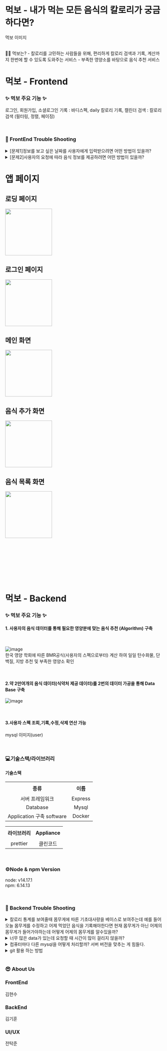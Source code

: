# **먹보**  - 내가 먹는 모든 음식의 칼로리가 궁금하다면?

  먹보 이미지
  
</br>
🧚‍♀️ 먹보는?
- 칼로리를 고민하는 사람들을 위해, 편리하게 칼로리 검색과 기록, 계산까지 한번에 할 수 있도록 도와주는 서비스
- 부족한 영양소를 바탕으로 음식 추천 서비스
</br>

# 먹보 - Frontend
### &#10024; 먹보 주요 기능 &#10024;
로그인, 회원가입, 소셜로그인
기록 : 바디스펙, daily 칼로리 기록, 캘린더
검색 : 칼로리 검색 (필터링, 정렬, 페이징)

</br>

### &#127919; FrontEnd Trouble Shooting
  
  
<details>
<summary>[문제1]정보를 보고 싶은 날짜를 사용자에게 입력받으려면 어떤 방법이 있을까?</summary>
<div markdown="1">       

  </br>[해결1]1-12월에 해당하는 버튼과 1-31일에 해당하는 버튼을 만들어 각각 스크롤뷰에 넣고 사용자가 원하는 월, 일을 선택할 수 있게 하자.
  </br>[문제1-1]버튼들이 너무 많아지고 해당 버튼에 각각 이벤트를 정의하기 위한 코드들이 과도하게 사용 됨 / [문제1-2]다른 액티비티로 날짜 데이터를 넘겨줄 때, 형식을 각각 맞춰야 하는 문제가 있음
  </br>[해결1-1, 1-2]위 문제를 해결하기 위해 캘린더뷰를 사용 → 캘린더뷰를 통해 사용자에게 날짜를 입력받고, 년/월/일을 각각의 변수에 담아서 사용함으로 문제 해결
  
</div>
</details>

<details>
<summary>[문제2]사용자의 요청에 따라 음식 정보를 제공하려면 어떤 방법이 있을까?</summary>
<div markdown="1">       

  </br>[문제2-1]기술적 문제
  </br>[해결2-1]BufferedReader, InputStreamReader, java.net.URL을 사용해서 공공데이터를 받아 오자
  </br>[문제2-1-1]데이터를 받아와 사용할 수 있지만 DB에 정보를 적재하고자 할때 사용할 수 없음
  </br>DB에 사용자의 정보 및 응답을 적재할 수 없을까?
  </br>[해결2-1-1]Retrofit을 통해 서버와 GET, POST, PATCH, DELETE로 연결하여 데이터를 주고 받을 수 있도록 수정
  </br>
  </br>[문제2-2]서버적 문제
  </br>[해결2-2]공공데이터를 받아오자
  </br>[문제2-2-1]식품의약품안전처 공공데이터 서버에 요청 시, 응답까지 과도한 시간이 소요 됨
  </br>같은 데이터를 더 빨리 받아올 수 없을까?
  </br>
  </br>[해결2-2-1]공공데이터 포털에서 같은 데이터를 제공함(식품의약품안전처 대비 1/10이하 수준으로 빠른 응답이 가능함)
  </br>[문제2-2-2]서버 상황에 따라 응답시간의 표준편차가 커서 사용자에게 실시간으로 피드백을 줄 수 없는 문제가 생김
  </br>공공데이터 포털 서버 상황에 구애받지 않고 데이터를 실시간으로 제공할 수 없을까?
  </br>[해결2-2-2]필요한 데이터를 DB에 정규화 시켜 사용함으로써 사용자에게 실시간 피드백 가능
  
</div>
</details>

# 앱 페이지

## 로딩 페이지
<img width="150" src="https://user-images.githubusercontent.com/91061890/173192506-8be6c84b-57dd-4cf0-9e33-5338efbf8ee6.png"></img>

## 로그인 페이지

<img width="150" src="https://user-images.githubusercontent.com/91061890/173192491-a02d9803-7453-4bce-add6-8d22a1579d58.png"></img>

## 메인 화면
<img width="150" src="https://user-images.githubusercontent.com/91061890/173192522-28d6d842-7474-4843-aab5-068f637c543e.png"></img>

## 음식 추가 화면
<img width="150" src="https://user-images.githubusercontent.com/91061890/173192530-95f92800-4020-42e7-9556-dffeaaa88b0c.png"></img>

## 음식 목록 화면
<img width="150" src="http://user-images.githubusercontent.com/91061890/173192548-85249d65-96c5-4165-8895-bdacf2758604.png"></img>



</br></br></br></br></br></br></br>

# 먹보 - Backend

### &#10024; 먹보 주요 기능 &#10024;
#### 1. 사용자의 음식 데이터를 통해 필요한 영양분에 맞는 음식 추천 (Algorithm) 구축

</br>

![image](https://user-images.githubusercontent.com/91061890/172547686-f17daff9-fd98-4e73-a158-e09fc579df59.png)
<br>한국 영양 학회에 따른 BMR공식(사용자의 스펙으로부터) 계산 하여 일일 탄수화물, 단백질, 지방 추천 및 부족한 영양소 확인

</br>


#### 2.약 2만여개의 음식 데이터(식약처 제공 데이터)를 2번의 데이터 가공을 통해 Data Base 구축
![image](https://user-images.githubusercontent.com/91061890/172547193-27c289df-8927-4798-a699-8af654cc5cbf.png)


</br>


#### 3.사용자 스펙 조회,기록,수정,삭제 연산 가능
mysql 이미지(user)


</br>

### &#128187;기술스택/라이브러리
#### 기술스택
<table width = "200" style="text-align:center;" >
  <tr>
    <th height = "40"> 종류</th>
    <th height = "40">이름</th>

  </tr>
  <tr>
    <td>서버 프레임워크</td>
    <td>Express</td>
  </tr>
  <tr>
    <td >Database</td>
    <td>Mysql</td>
  </tr>
  <tr>
    <td >Application 구축 software</td>
    <td>Docker</td>
  </tr>
  
  <table width = "200" style="text-align:center;" >
  <tr>
    <th height = "40">라이브러리</th>
    <th height = "40">Appliance</th>
    <tr>
    <td>prettier</td>
    <td> 클린코드 </td>
  </tr>
  </table>
  
  
</br>




### ⚙Node & npm Version
node: v14.17.1  
npm: 6.14.13  
  
  
</br>


### &#127919; Backend Trouble Shooting
  
  
<details>
<summary>칼로리 통계를 보여줄때 몸무게에 따른 기초대사량을 베이스로 보여주는데 예를 들어 오늘 몸무게를 수정하고 어제 먹었던 음식을 기록해야한다면 현재 몸무게가 아닌 어제의 몸무게가 들어가야하는데 어떻게 어제의 몸무게를 알수있을까?</summary>
<div markdown="1">       

  </br>몸무게를 수정할때마다 수정한 날짜와 몸무게를 같이 저장을 하자.
  
</div>
</details>

<details>
<summary>너무 많은 data가 있는데 요청할 때 시간이 많이 걸리지 않을까?</summary>
<div markdown="1">       

  </br>첫번째로 Database를 OpenApi를 통해서 받아서 정규화 한다(사용)
  </br>
  두번째로 data를 openapi해서 전체를 받아서 정규화를 한다.
  -> 첫번째 방법이 효율적이다. 애초에 받을 때 조건을 걸어서 받는다 
  (SQL 지식 부족)
  
  
</div>
</details>

<details>
<summary>컴퓨터마다 다른 mysql을 어떻게 처리할까? 서버 버전을 맞추는 게 힘들다.</summary>
<div markdown="1">       

  </br>Docker를 사용하여 mysql container를 받아서 어느 컴퓨터에서 개발 가상환경을 받아서 실행한다.
  
  
</div>
</details>

<details>
<summary>git 활용 하는 방법</summary>
<div markdown="1">       

  </br>(https://techblog.woowahan.com/2553/)
  
  
</div>
</details>



</br>

### &#128526; About Us

### FrontEnd
김현수

### BackEnd
김기훈

### UI/UX
전탁준





  

    
